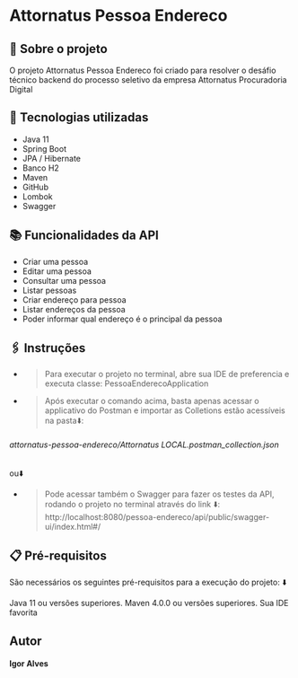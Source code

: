 # Attornatus Pessoa Endereco
## 📝 Sobre o projeto
O projeto Attornatus Pessoa Endereco foi criado para resolver o desáfio técnico backend do processo seletivo da empresa Attornatus Procuradoria Digital
## 🔧 Tecnologias utilizadas
* Java 11 
* Spring Boot
* JPA / Hibernate
* Banco H2
* Maven
* GitHub
* Lombok
* Swagger

## 📚 Funcionalidades da API
* Criar uma pessoa
* Editar uma pessoa
* Consultar uma pessoa
* Listar pessoas
* Criar endereço para pessoa
* Listar endereços da pessoa
* Poder informar qual endereço é o principal da pessoa

## 🖇️ Instruções
* > Para executar o projeto no terminal, abre sua IDE de preferencia e executa classe: PessoaEnderecoApplication 
* > Após executar o comando acima, basta apenas acessar o applicativo do Postman e importar as Colletions estão acessíveis na pasta⬇️:
###### attornatus-pessoa-endereco/Attornatus LOCAL.postman_collection.json
ou⬇️
* > Pode acessar também o Swagger para fazer os testes da API, rodando o projeto no terminal através do link ⬇️:
 http://localhost:8080/pessoa-endereco/api/public/swagger-ui/index.html#/

## 📋 Pré-requisitos

São necessários os seguintes pré-requisitos para a execução do projeto: ⬇️

Java 11 ou versões superiores. Maven 4.0.0 ou versões superiores. Sua IDE favorita

## Autor
#### Igor Alves
